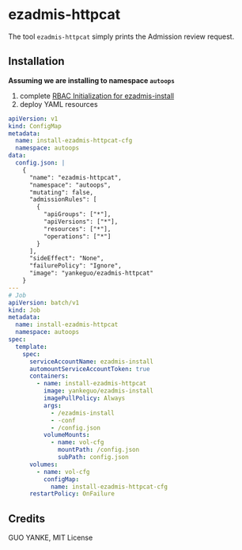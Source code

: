 # ezadmis-httpcat

The tool `ezadmis-httpcat` simply prints the Admission review request.

## Installation

**Assuming we are installing to namespace `autoops`**

1. complete [RBAC Initialization for ezadmis-install](../ezadmis-install)
2. deploy YAML resources

```yaml
apiVersion: v1
kind: ConfigMap
metadata:
  name: install-ezadmis-httpcat-cfg
  namespace: autoops
data:
  config.json: |
    {
      "name": "ezadmis-httpcat",
      "namespace": "autoops",
      "mutating": false,
      "admissionRules": [
        {
          "apiGroups": ["*"],
          "apiVersions": ["*"],
          "resources": ["*"],
          "operations": ["*"]
        }
      ],
      "sideEffect": "None",
      "failurePolicy": "Ignore",
      "image": "yankeguo/ezadmis-httpcat"
    }
---
# Job
apiVersion: batch/v1
kind: Job
metadata:
  name: install-ezadmis-httpcat
  namespace: autoops
spec:
  template:
    spec:
      serviceAccountName: ezadmis-install
      automountServiceAccountToken: true
      containers:
        - name: install-ezadmis-httpcat
          image: yankeguo/ezadmis-install
          imagePullPolicy: Always
          args:
            - /ezadmis-install
            - -conf
            - /config.json
          volumeMounts:
            - name: vol-cfg
              mountPath: /config.json
              subPath: config.json
      volumes:
        - name: vol-cfg
          configMap:
            name: install-ezadmis-httpcat-cfg
      restartPolicy: OnFailure
```

## Credits

GUO YANKE, MIT License
